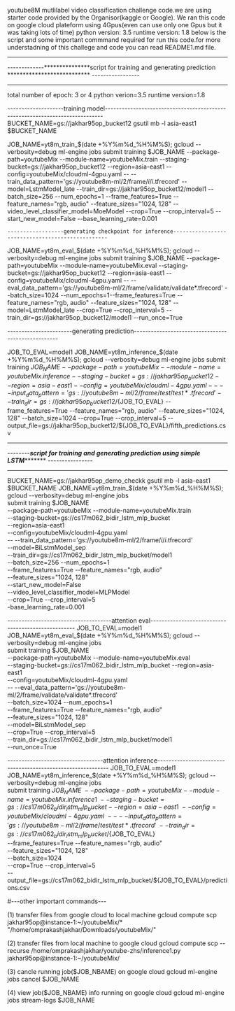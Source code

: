 youtube8M mutlilabel video classification challenge code.we are using starter code provided by the Organisor(kaggle or Google).
We ran this code on google cloud plateform using 4Gpus(even can use only one Gpus but it was taking lots of time)
python version: 3.5
runtime version: 1.8
below is the script and some important commmand required for run this code.for more understadning of this challege and code you can read README1.md file.
******************************************************************************************************************************
-------------***************script for training and generating prediction *************************** -----------------
********************************************************************************************************************************


total number of epoch: 3 or 4
python verion=3.5
runtime version=1.8

--------------------training model-----------------------------------------------------------------------------
BUCKET_NAME=gs://jakhar95op_bucket12
gsutil mb -l asia-east1 $BUCKET_NAME 


 JOB_NAME=yt8m_train_$(date +%Y%m%d_%H%M%S); gcloud --verbosity=debug ml-engine jobs submit training $JOB_NAME --package-path=youtubeMix --module-name=youtubeMix.train --staging-bucket=gs://jakhar95op_bucket12 --region=asia-east1 --config=youtubeMix/cloudml-4gpu.yaml -- --train_data_pattern='gs://youtube8m-ml/2/frame/*i*/*i*.tfrecord' --model=LstmModel_late --train_dir=gs://jakhar95op_bucket12/model1 --batch_size=256 --num_epochs=1  --frame_features=True --feature_names="rgb, audio" --feature_sizes="1024, 128" --video_level_classifier_model=MoeModel --crop=True --crop_interval=5 --start_new_model=False --base_learning_rate=0.001




	------------------generating checkpoint for inference-------------------------------------------------

 JOB_NAME=yt8m_eval_$(date +%Y%m%d_%H%M%S); gcloud --verbosity=debug ml-engine jobs submit training $JOB_NAME --package-path=youtubeMix --module-name=youtubeMix.eval --staging-bucket=gs://jakhar95op_bucket12 --region=asia-east1 --config=youtubeMix/cloudml-4gpu.yaml -- --eval_data_pattern='gs://youtube8m-ml/2/frame/validate/validate*.tfrecord' --batch_size=1024 --num_epochs=1--frame_features=True --feature_names="rgb, audio" --feature_sizes="1024, 128" --model=LstmModel_late --crop=True --crop_interval=5 --train_dir=gs://jakhar95op_bucket12/model1 --run_once=True

-----------------------generating prediction---------------------------------------------------

JOB_TO_EVAL=model1
JOB_NAME=yt8m_inference_$(date +%Y%m%d_%H%M%S); gcloud --verbosity=debug ml-engine jobs submit training $JOB_NAME --package-path=youtubeMix --module-name=youtubeMix.inference --staging-bucket=gs://jakhar95op_bucket12  --region=asia-east1 --config=youtubeMix/cloudml-4gpu.yaml -- --input_data_pattern='gs://youtube8m-ml/2/frame/test/test*.tfrecord' --train_dir=gs://jakhar95op_bucket12/${JOB_TO_EVAL} --frame_features=True --feature_names="rgb, audio" --feature_sizes="1024, 128" --batch_size=1024 --crop=True --crop_interval=5 --output_file=gs://jakhar95op_bucket12/${JOB_TO_EVAL}/fifth_predictions.csv






********************************************************************************************************************************
--------***********script for training and generating prediction using  simple LSTM****************** ----------------
********************************************************************************************************************************

BUCKET_NAME=gs://jakhar95op_demo_checkk
gsutil mb -l asia-east1 $BUCKET_NAME
JOB_NAME=yt8m_train_$(date +%Y%m%d_%H%M%S); gcloud --verbosity=debug ml-engine jobs \
submit training $JOB_NAME \
--package-path=youtubeMix --module-name=youtubeMix.train \
--staging-bucket=gs://cs17m062_bidir_lstm_mlp_bucket \
--region=asia-east1 \
--config=youtubeMix/cloudml-4gpu.yaml \
-- --train_data_pattern='gs://youtube8m-ml/2/frame/*i*/*i*.tfrecord' \
--model=BiLstmModel_sep \
--train_dir=gs://cs17m062_bidir_lstm_mlp_bucket/model1 \
--batch_size=256 --num_epochs=1  \
--frame_features=True --feature_names="rgb, audio" \
--feature_sizes="1024, 128" \
--start_new_model=False \
--video_level_classifier_model=MLPModel \
--crop=True --crop_interval=5 \
-base_learning_rate=0.001


-------------------------------------attention eval---------------------------------------------------
JOB_TO_EVAL=model1
JOB_NAME=yt8m_eval_$(date +%Y%m%d_%H%M%S); gcloud --verbosity=debug ml-engine jobs \
submit training $JOB_NAME \
--package-path=youtubeMix --module-name=youtubeMix.eval \
--staging-bucket=gs://cs17m062_bidir_lstm_mlp_bucket --region=asia-east1 \
--config=youtubeMix/cloudml-4gpu.yaml \
-- --eval_data_pattern='gs://youtube8m-ml/2/frame/validate/validate*.tfrecord' \
--batch_size=1024 --num_epochs=1\
--frame_features=True --feature_names="rgb, audio" \
--feature_sizes="1024, 128" \
--model=BiLstmModel_sep \
--crop=True --crop_interval=5 \
--train_dir=gs://cs17m062_bidir_lstm_mlp_bucket/model1 \
--run_once=True

----------------------------------attention inference------------------------------------------------------------
JOB_TO_EVAL=model1
JOB_NAME=yt8m_inference_$(date +%Y%m%d_%H%M%S); gcloud --verbosity=debug ml-engine jobs \
submit training $JOB_NAME \
--package-path=youtubeMix --module-name=youtubeMix.inference1 \
--staging-bucket=gs://cs17m062_bidir_lstm_mlp_bucket  --region=asia-east1 \
--config=youtubeMix/cloudml-4gpu.yaml \
-- --input_data_pattern='gs://youtube8m-ml/2/frame/test/test*.tfrecord' \
--train_dir=gs://cs17m062_bidir_lstm_mlp_bucket/${JOB_TO_EVAL} \
--frame_features=True --feature_names="rgb, audio" \
--feature_sizes="1024, 128" \
--batch_size=1024 \
--crop=True --crop_interval=5 \
--output_file=gs://cs17m062_bidir_lstm_mlp_bucket/${JOB_TO_EVAL}/predictions.csv



#---other important commands---

(1) transfer files from google cloud to  local machine 
		gcloud compute scp jakhar95op@instance-1:~/youtubeMix/*  "/home/omprakashjakhar/Downloads/youtubeMix/"

(2) transfer files from local machine to google cloud 
		gcloud compute scp --recurse /home/omprakashjakhar/youtube-zhs/inference1.py jakhar95op@instance-1:~/youtubeMix/

(3) cancle running job($JOB_NBAME) on google cloud
		gcloud ml-engine jobs cancel $JOB_NAME

(4) view job($JOB_NBAME) info running on google cloud 
		gcloud ml-engine jobs stream-logs $JOB_NAME
